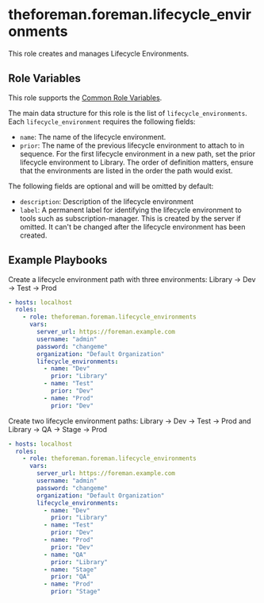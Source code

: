 theforeman.foreman.lifecycle_environments
=========================================

This role creates and manages Lifecycle Environments.

Role Variables
--------------

This role supports the [Common Role Variables](https://github.com/theforeman/foreman-ansible-modules/blob/develop/README.md#common-role-variables).

The main data structure for this role is the list of `lifecycle_environments`. Each `lifecycle_environment` requires the following fields:

- `name`: The name of the lifecycle environment.
- `prior`: The name of the previous lifecycle environment to attach to in sequence. For the first lifecycle environment in a new path, set the prior lifecycle environment to Library. The order of definition matters, ensure that the environments are listed in the order the path would exist.

The following fields are optional and will be omitted by default:

- `description`: Description of the lifecycle environment
- `label`: A permanent label for identifying the lifecycle environment to tools such as subscription-manager. This is created by the server if omitted. It can't be changed after the lifecycle environment has been created.

Example Playbooks
-----------------

Create a lifecycle environment path with three environments: Library -> Dev -> Test -> Prod

```yaml
- hosts: localhost
  roles:
    - role: theforeman.foreman.lifecycle_environments
      vars:
        server_url: https://foreman.example.com
        username: "admin"
        password: "changeme"
        organization: "Default Organization"
        lifecycle_environments:
          - name: "Dev"
            prior: "Library"
          - name: "Test"
            prior: "Dev"
          - name: "Prod"
            prior: "Dev"
```

Create two lifecycle environment paths: Library -> Dev -> Test -> Prod and Library -> QA -> Stage -> Prod

```yaml
- hosts: localhost
  roles:
    - role: theforeman.foreman.lifecycle_environments
      vars:
        server_url: https://foreman.example.com
        username: "admin"
        password: "changeme"
        organization: "Default Organization"
        lifecycle_environments:
          - name: "Dev"
            prior: "Library"
          - name: "Test"
            prior: "Dev"
          - name: "Prod"
            prior: "Dev"
          - name: "QA"
            prior: "Library"
          - name: "Stage"
            prior: "QA"
          - name: "Prod"
            prior: "Stage"
```
